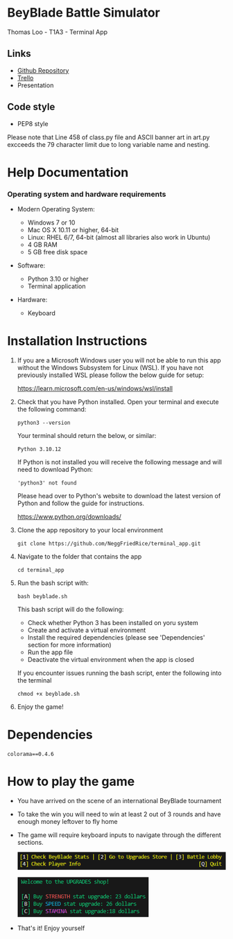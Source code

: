 # BeyBlade Battle Simulator

Thomas Loo - T1A3 - Terminal App

## Links

- [Github Repository](https://github.com/NeggFriedRice/terminal_app)
- [Trello](https://trello.com/invite/b/z6dHuYUU/ATTIe6504be03f81ae2c10268f144856b9a937278F7B/t1a3-kanban)
- Presentation

## Code style
- PEP8 style

Please note that Line 458 of class.py file and ASCII banner art in art.py excceeds the 79 character limit due to long variable name and nesting.
# Help Documentation

### Operating system and hardware requirements

- Modern Operating System:
    - Windows 7 or 10
    - Mac OS X 10.11 or higher, 64-bit
    - Linux: RHEL 6/7, 64-bit (almost all libraries also work in Ubuntu)
    - 4 GB RAM
    - 5 GB free disk space

- Software:
    - Python 3.10 or higher
    - Terminal application

- Hardware:
    - Keyboard

# Installation Instructions

1. If you are a Microsoft Windows user you will not be able to run this app without the Windows Subsystem for Linux (WSL). If you have not previously installed WSL please follow the below guide for setup:

    https://learn.microsoft.com/en-us/windows/wsl/install

1. Check that you have Python installed. Open your terminal and execute the following command:

    ```
    python3 --version
    ```

    Your terminal should return the below, or similar:

    ```
    Python 3.10.12
    ```
    If Python is not installed you will receive the following message and will need to download Python:
    ```
    'python3' not found
    ```
    Please head over to Python's website to download the latest version of Python and follow the guide for instructions.

    https://www.python.org/downloads/

1. Clone the app repository to your local environment
    ```
    git clone https://github.com/NeggFriedRice/terminal_app.git
    ```
1. Navigate to the folder that contains the app
    ```
    cd terminal_app
    ```
1. Run the bash script with:
    ```
    bash beyblade.sh
    ```
    This bash script will do the following:
    - Check whether Python 3 has been installed on yoru system
    - Create and activate a virtual environment
    - Install the required dependencies (please see 'Dependencies' section for more information)
    - Run the app file
    - Deactivate the virtual environment when the app is closed

    If you encounter issues running the bash script, enter the following into the terminal
    ```
    chmod +x beyblade.sh 
    ```
1. Enjoy the game!

# Dependencies

```
colorama==0.4.6
```
# How to play the game
- You have arrived on the scene of an international BeyBlade tournament
- To take the win you will need to win at least 2 out of 3 rounds and have enough money leftover to fly home

- The game will require keyboard inputs to navigate through the different sections.

    ![HUD](./docs/HUD.png)

    ![Upgrades shop](./docs/SHOP.png)
- That's it! Enjoy yourself
